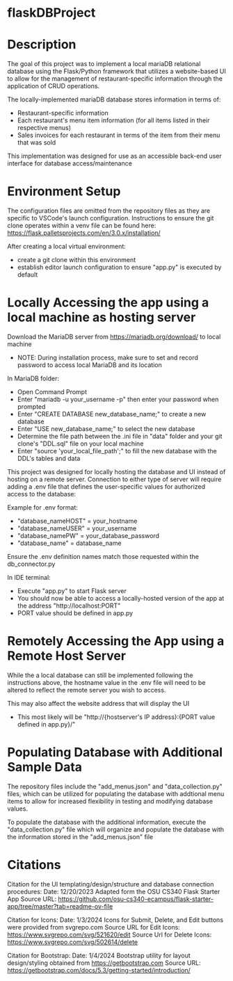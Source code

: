 # flaskDBProject

# Description
The goal of this project was to implement a local mariaDB relational database using the Flask/Python framework that utilizes a website-based UI to allow for the management of restaurant-specific information through the application of CRUD operations.

The locally-implemented mariaDB database stores information in terms of:
- Restaurant-specific information
- Each restaurant's menu item information (for all items listed in their respective menus)
- Sales invoices for each restaurant in terms of the item from their menu that was sold

This implementation was designed for use as an accessible back-end user interface for database access/maintenance

# Environment Setup

The configuration files are omitted from the repository files as they are specific to VSCode's launch configuration. Instructions to ensure the git clone operates within a venv file can be found here: https://flask.palletsprojects.com/en/3.0.x/installation/

After creating a local virtual environment:
 - create a git clone within this environment
 - establish editor launch configuration to ensure "app.py" is executed by default


# Locally Accessing the app using a local machine as hosting server

Download the MariaDB server from https://mariadb.org/download/ to local machine
 - NOTE: During installation process, make sure to set and record password to access local MariaDB and its location


In MariaDB folder:
 - Open Command Prompt
 - Enter "mariadb -u your_username -p" then enter your password when prompted
 - Enter "CREATE DATABASE new_database_name;" to create a new database
 - Enter "USE new_database_name;" to select the new database
 - Determine the file path between the .ini file in "data" folder and your git clone's "DDL.sql" file on your local machine
 - Enter "source 'your_local_file_path';" to fill the new database with the DDL's tables and data

This project was designed for locally hosting the database and UI instead of hosting on a remote server. Connection to either type of server will require adding a .env file that defines the user-specific values for authorized access to the database:

Example for .env format:
 - "database_nameHOST" = your_hostname
 - "database_nameUSER" = your_username
 - "database_namePW" = your_database_password
 - "database_name" = database_name

Ensure the .env definition names match those requested within the db_connector.py

In IDE terminal:
- Execute "app.py" to start Flask server
- You should now be able to access a locally-hosted version of the app at the address "http://localhost:PORT"
- PORT value should be defined in app.py


# Remotely Accessing the App using a Remote Host Server
While the a local database can still be implemented following the instructions above, the hostname value in the .env file will need to be altered to reflect the remote server you wish to access.

This may also affect the website address that will display the UI
 - This most likely will be "http://{hostserver's IP address}:{PORT value defined in app.py}/" 


# Populating Database with Additional Sample Data
The repository files include the "add_menus.json" and "data_collection.py" files, which can be utilized for populating the database with addtional menu items to allow for increased flexibility in testing and modifying database values.

To populate the database with the additional information, execute the "data_collection.py" file which will organize and populate the database with the information stored in the "add_menus.json" file

# Citations

Citation for the UI templating/design/structure and database connection procedures:
    Date: 12/20/2023
    Adapted form the OSU CS340 Flask Starter App
    Source URL: https://github.com/osu-cs340-ecampus/flask-starter-app/tree/master?tab=readme-ov-file

Citation for Icons:
    Date: 1/3/2024
    Icons for Submit, Delete, and Edit buttons were provided from svgrepo.com
    Source URL for Edit Icons: https://www.svgrepo.com/svg/521620/edit
    Source Url for Delete Icons: https://www.svgrepo.com/svg/502614/delete

Citation for Bootstrap:
    Date: 1/4/2024
    Bootstrap utility for layout design/styling obtained from https://getbootstrap.com
    Source URL: https://getbootstrap.com/docs/5.3/getting-started/introduction/